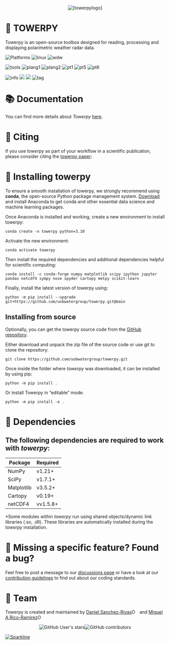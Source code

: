 <p align="center">
  <img src="https://github.com/uobwatergroup/towerpy/blob/main/towerpy/towerpy_logosd.png?raw=true" alt="[towerpylogo]"/>
</p>

# :satellite: TOWERPY
Towerpy is an open-source toolbox designed for reading, processing and displaying polarimetric weather radar data.

<p align="left">
  <img alt="Platforms" src="https://img.shields.io/badge/ =&nbsp&nbsp OS &nbsp&nbsp&nbsp;=-critical?style=for-the-badge" />
  <img alt="linux" src="https://img.shields.io/badge/Linux-FCC624?style=for-the-badge&logo=linux&logoColor=black"/>
  <img alt="wdw" src="https://img.shields.io/badge/Windows-0078D6?style=for-the-badge&logo=windows&logoColor=white"/>
</p>
<p align="left">
  <img alt="tools" src="https://img.shields.io/badge/= Tools =-critical?style=for-the-badge" />
  <img alt="plang1" src="https://img.shields.io/badge/Python-3776AB?style=for-the-badge&logo=python&logoColor=white"/>
  <img alt="plang2" src="https://img.shields.io/badge/C-00599C?style=for-the-badge&logo=c&logoColor=white"/>
  <img alt="pt1" src="https://img.shields.io/badge/conda-342B029.svg?&style=for-the-badge&logo=anaconda&logoColor=white"/> 
  <img alt="pt5" src="https://img.shields.io/badge/Numpy-777BB4?style=for-the-badge&logo=numpy&logoColor=white"/>
  <img alt="pt6" src="https://img.shields.io/badge/SciPy-654FF0?style=for-the-badge&logo=SciPy&logoColor=white"/>
</p>
<p align="left">
  <img alt="info" src="https://img.shields.io/badge/=&nbsp Info &nbsp;=-critical?style=for-the-badge"/>
  <a href="https://github.com/uobwatergroup/towerpy/blob/main/LICENSE"><img src="https://img.shields.io/badge/License-GPL%20v3.0-yellow.svg?style=for-the-badge&logo=gnuprivacyguard"/></a>
  <a href="https://doi.org/10.5194/amt-14-2873-2021"><img src="https://img.shields.io/badge/DOI-1.1.1.1.1.1-important?style=for-the-badge&logo=creativecommons"/></a>
  <img alt="tag" src="https://img.shields.io/github/v/tag/uobwatergroup/towerpy-brightgreen?style=for-the-badge"/>
  
</p>


# :books: Documentation
You can find more details about _Towerpy_ [here](https://towerpy.readthedocs.io/en/latest/).

# :speech_balloon: Citing
If you use _towerpy_ as part of your workflow in a scientific publication, please consider citing the [towerpy paper](https://github.com/uobwatergroup/towerpy):

# :hammer: Installing towerpy
To ensure a smooth installation of towerpy, we strongly recommend using **conda**, the open-source Python package management system. [Download](https://www.anaconda.com/) and install Anaconda to get conda and other essential data science and machine learning packages.

Once Anaconda is installed and working, create a new environment to install towerpy:

``conda create -n towerpy python=3.10``

Activate the new environment: 

``conda activate towerpy``

Then install the required dependencies and additional dependencies helpful for scientific computing:

``conda install -c conda-forge numpy matplotlib scipy ipython jupyter pandas netcdf4 sympy nose spyder cartopy metpy scikit-learn``

Finally, install the latest version of towerpy using:

``python -m pip install --upgrade git+https://github.com/uobwatergroup/towerpy.git@main``

## Installing from source

Optionally, you can get the towerpy source code from the [GitHub repository](https://github.com/uobwatergroup/towerpy). 

Either download and unpack the zip file of the source code or use git to clone the repository:

``git clone https://github.com/uobwatergroup/towerpy.git``

Once inside the folder where _towerpy_ was downloaded, it can be installed by using pip:

`` python -m pip install . ``

Or install Towerpy in “editable” mode.

`` python -m pip install -e . ``

# :snake: Dependencies

## The following dependencies are required to work with _towerpy_:

Package | Required
------------ | -------------
NumPy | v1.21+
SciPy | v1.7.1+
Matplotlib | v3.5.2+
Cartopy | v0.19+
netCDF4 | vv1.5.8+

\*Some modules within _towerpy_ run using shared objects/dynamic link libraries (.so, .dll). These libraries are automatically installed during the _towerpy_ installation.


# :thought_balloon: Missing a specific feature? Found a bug?
Feel free to post a message to our [discussions page](https://github.com/uobwatergroup/towerpy/discussions) or have a look at our [contribution guidelines](.github/CONTRIBUTING.md) to find out about our coding standards.

# :construction_worker: Team
Towerpy is created and maintained by 
[Daniel Sanchez-Rivas](https://scholar.google.com/citations?user=NQSB5-8AAAAJ&hl=en)<a itemprop="sameAs" content="https://orcid.org/0000-0001-9356-6641" href="https://orcid.org/0000-0001-9356-6641" target="orcid.widget" rel="me noopener noreferrer" style="vertical-align:top;"><img src="https://orcid.org/sites/default/files/images/orcid_16x16.png" style="width:1em;margin-right:.5em;" alt="ORCID iD icon"></a></div> and [Miguel A Rico-Ramirez](https://research-information.bris.ac.uk/en/persons/miguel-a-rico-ramirez)<a itemprop="sameAs" content="https://orcid.org/0000-0002-8885-4582" href="https://orcid.org/0000-0002-8885-4582" target="orcid.widget" rel="me noopener noreferrer" style="vertical-align:top;"><img src="https://orcid.org/sites/default/files/images/orcid_16x16.png" style="width:1em;margin-right:.5em;" alt="ORCID iD icon"></a></div>

<p align="center">
  <img alt="GitHub User's stars" src="https://img.shields.io/github/stars/uobwatergroup?style=social"><img alt="GitHub contributors" src="https://img.shields.io/github/contributors/uobwatergroup/towerpy">
</p>

[![Sparkline](https://stars.medv.io/uobwatergroup/towerpy.svg)](https://stars.medv.io/uobwatergroup/towerpy)

